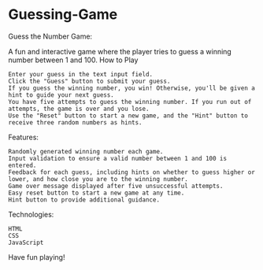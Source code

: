 # Guessing-Game

Guess the Number Game:

A fun and interactive game where the player tries to guess a winning number between 1 and 100.
How to Play

    Enter your guess in the text input field.
    Click the "Guess" button to submit your guess.
    If you guess the winning number, you win! Otherwise, you'll be given a hint to guide your next guess.
    You have five attempts to guess the winning number. If you run out of attempts, the game is over and you lose.
    Use the "Reset" button to start a new game, and the "Hint" button to receive three random numbers as hints.

Features:

    Randomly generated winning number each game.
    Input validation to ensure a valid number between 1 and 100 is entered.
    Feedback for each guess, including hints on whether to guess higher or lower, and how close you are to the winning number.
    Game over message displayed after five unsuccessful attempts.
    Easy reset button to start a new game at any time.
    Hint button to provide additional guidance.

Technologies:

    HTML
    CSS
    JavaScript

Have fun playing!